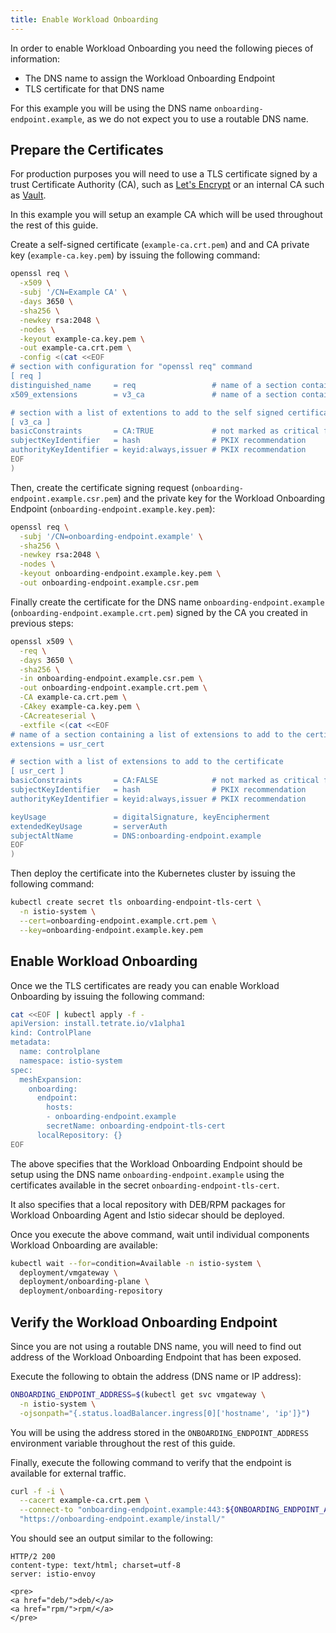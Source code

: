 ```yaml
---
title: Enable Workload Onboarding
---
```


In order to enable Workload Onboarding you need the following pieces of information:

* The DNS name to assign the Workload Onboarding Endpoint
* TLS certificate for that DNS name

For this example you will be using the DNS name `onboarding-endpoint.example`,
as we do not expect you to use a routable DNS name.

## Prepare the Certificates

For production purposes you will need to use a TLS certificate signed by a
trust Certificate Authority (CA), such as [Let's Encrypt](https://letsencrypt.org/)
or an internal CA such as [Vault](https://www.vaultproject.io/).

In this example you will setup an example CA which will be used
throughout the rest of this guide.

Create a self-signed certificate (`example-ca.crt.pem`) and
and CA private key (`example-ca.key.pem`) by issuing the following command:

```bash
openssl req \
  -x509 \
  -subj '/CN=Example CA' \
  -days 3650 \
  -sha256 \
  -newkey rsa:2048 \
  -nodes \
  -keyout example-ca.key.pem \
  -out example-ca.crt.pem \
  -config <(cat <<EOF
# section with configuration for "openssl req" command
[ req ]
distinguished_name     = req                 # name of a section containing the distinguished name fields to prompt for
x509_extensions        = v3_ca               # name of a section containing a list extentions to add to the self signed certificate

# section with a list of extentions to add to the self signed certificate
[ v3_ca ]
basicConstraints       = CA:TRUE             # not marked as critical for compatibility with broken software
subjectKeyIdentifier   = hash                # PKIX recommendation
authorityKeyIdentifier = keyid:always,issuer # PKIX recommendation
EOF
)
```

Then, create the certificate signing request (`onboarding-endpoint.example.csr.pem`) and
the private key for the Workload Onboarding Endpoint (`onboarding-endpoint.example.key.pem`):

```bash
openssl req \
  -subj '/CN=onboarding-endpoint.example' \
  -sha256 \
  -newkey rsa:2048 \
  -nodes \
  -keyout onboarding-endpoint.example.key.pem \
  -out onboarding-endpoint.example.csr.pem
```

Finally create the certificate for the DNS name `onboarding-endpoint.example`
(`onboarding-endpoint.example.crt.pem`) signed by the CA you created in
previous steps:

```bash
openssl x509 \
  -req \
  -days 3650 \
  -sha256 \
  -in onboarding-endpoint.example.csr.pem \
  -out onboarding-endpoint.example.crt.pem \
  -CA example-ca.crt.pem \
  -CAkey example-ca.key.pem \
  -CAcreateserial \
  -extfile <(cat <<EOF
# name of a section containing a list of extensions to add to the certificate
extensions = usr_cert

# section with a list of extensions to add to the certificate
[ usr_cert ]
basicConstraints       = CA:FALSE            # not marked as critical for compatibility with broken software
subjectKeyIdentifier   = hash                # PKIX recommendation
authorityKeyIdentifier = keyid:always,issuer # PKIX recommendation

keyUsage               = digitalSignature, keyEncipherment
extendedKeyUsage       = serverAuth
subjectAltName         = DNS:onboarding-endpoint.example
EOF
)
```

Then deploy the certificate into the Kubernetes cluster by issuing the
following command:

```bash
kubectl create secret tls onboarding-endpoint-tls-cert \
  -n istio-system \
  --cert=onboarding-endpoint.example.crt.pem \
  --key=onboarding-endpoint.example.key.pem
```

## Enable Workload Onboarding

Once we the TLS certificates are ready you can enable Workload Onboarding
by issuing the following command:

```bash
cat <<EOF | kubectl apply -f -
apiVersion: install.tetrate.io/v1alpha1
kind: ControlPlane
metadata:
  name: controlplane
  namespace: istio-system
spec:
  meshExpansion:
    onboarding:
      endpoint:
        hosts:
        - onboarding-endpoint.example
        secretName: onboarding-endpoint-tls-cert
      localRepository: {}
EOF
```

The above specifies that the Workload Onboarding Endpoint should be
setup using the DNS name `onboarding-endpoint.example` using the certificates
available in the secret `onboarding-endpoint-tls-cert`.

It also specifies that a local repository with DEB/RPM packages for 
Workload Onboarding Agent and Istio sidecar should be deployed.

Once you execute the above command, wait until individual components
Workload Onboarding are available:

```bash
kubectl wait --for=condition=Available -n istio-system \
  deployment/vmgateway \
  deployment/onboarding-plane \
  deployment/onboarding-repository
```

## Verify the Workload Onboarding Endpoint

Since you are not using a routable DNS name, you will need to 
find out address of the Workload Onboarding Endpoint that
has been exposed.

Execute the following to obtain the address (DNS name or IP address):

```bash
ONBOARDING_ENDPOINT_ADDRESS=$(kubectl get svc vmgateway \
  -n istio-system \
  -ojsonpath="{.status.loadBalancer.ingress[0]['hostname', 'ip']}")
```

You will be using the address stored in the `ONBOARDING_ENDPOINT_ADDRESS` environment
variable throughout the rest of this guide.

Finally, execute the following command to verify that the endpoint is
available for external traffic. 

```bash
curl -f -i \
  --cacert example-ca.crt.pem \
  --connect-to "onboarding-endpoint.example:443:${ONBOARDING_ENDPOINT_ADDRESS}:443" \
  "https://onboarding-endpoint.example/install/"
```

You should see an output similar to the following:

```text
HTTP/2 200
content-type: text/html; charset=utf-8
server: istio-envoy

<pre>
<a href="deb/">deb/</a>
<a href="rpm/">rpm/</a>
</pre>
```
